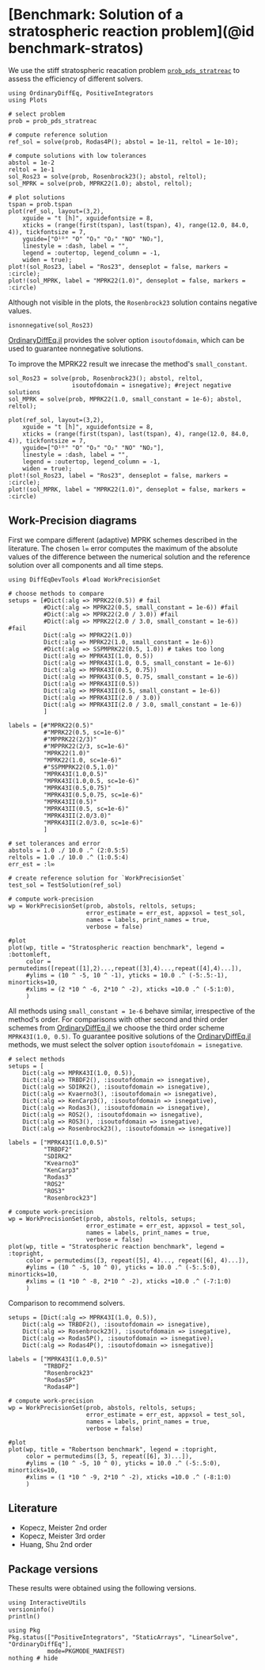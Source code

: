 # [Benchmark: Solution of a stratospheric reaction problem](@id benchmark-stratos)

We use the stiff stratospheric reacation problem [`prob_pds_stratreac`](@ref) to assess the efficiency of different solvers.


```@example stratreac
using OrdinaryDiffEq, PositiveIntegrators
using Plots

# select problem
prob = prob_pds_stratreac

# compute reference solution 
ref_sol = solve(prob, Rodas4P(); abstol = 1e-11, reltol = 1e-10);

# compute solutions with low tolerances
abstol = 1e-2
reltol = 1e-1
sol_Ros23 = solve(prob, Rosenbrock23(); abstol, reltol);
sol_MPRK = solve(prob, MPRK22(1.0); abstol, reltol);

# plot solutions
tspan = prob.tspan
plot(ref_sol, layout=(3,2),
    xguide = "t [h]", xguidefontsize = 8,
    xticks = (range(first(tspan), last(tspan), 4), range(12.0, 84.0, 4)), tickfontsize = 7,
    yguide=["O¹ᴰ" "O" "O₃" "O₂" "NO" "NO₂"],    
    linestyle = :dash, label = "",    
    legend = :outertop, legend_column = -1,
    widen = true);
plot!(sol_Ros23, label = "Ros23", denseplot = false, markers = :circle);    
plot!(sol_MPRK, label = "MPRK22(1.0)", denseplot = false, markers = :circle)
```

Although not visible in the plots, the `Rosenbrock23` solution contains negative values.

```@example stratreac
isnonnegative(sol_Ros23)
```

[OrdinaryDiffEq.jl](https://docs.sciml.ai/OrdinaryDiffEq/stable/) provides the solver option `isoutofdomain`, which can be used to guarantee nonnegative solutions.

To improve the MPRK22 result we inrecase the method's `small_constant`.

```@example stratreac
sol_Ros23 = solve(prob, Rosenbrock23(); abstol, reltol, 
                  isoutofdomain = isnegative); #reject negative solutions
sol_MPRK = solve(prob, MPRK22(1.0, small_constant = 1e-6); abstol, reltol);

plot(ref_sol, layout=(3,2),
    xguide = "t [h]", xguidefontsize = 8,
    xticks = (range(first(tspan), last(tspan), 4), range(12.0, 84.0, 4)), tickfontsize = 7,
    yguide=["O¹ᴰ" "O" "O₃" "O₂" "NO" "NO₂"],    
    linestyle = :dash, label = "",    
    legend = :outertop, legend_column = -1,
    widen = true);
plot!(sol_Ros23, label = "Ros23", denseplot = false, markers = :circle);    
plot!(sol_MPRK, label = "MPRK22(1.0)", denseplot = false, markers = :circle)
```

## Work-Precision diagrams

First we compare different (adaptive) MPRK schemes described in the literature. The chosen `l∞` error computes the maximum of the absolute values of the difference between the numerical solution and the reference solution over all components and all time steps.

```@example stratreac
using DiffEqDevTools #load WorkPrecisionSet

# choose methods to compare
setups = [#Dict(:alg => MPRK22(0.5)) # fail
          #Dict(:alg => MPRK22(0.5, small_constant = 1e-6)) #fail
          #Dict(:alg => MPRK22(2.0 / 3.0)) #fail
          #Dict(:alg => MPRK22(2.0 / 3.0, small_constant = 1e-6)) #fail
          Dict(:alg => MPRK22(1.0))
          Dict(:alg => MPRK22(1.0, small_constant = 1e-6))
          #Dict(:alg => SSPMPRK22(0.5, 1.0)) # takes too long
          Dict(:alg => MPRK43I(1.0, 0.5))
          Dict(:alg => MPRK43I(1.0, 0.5, small_constant = 1e-6))
          Dict(:alg => MPRK43I(0.5, 0.75))
          Dict(:alg => MPRK43I(0.5, 0.75, small_constant = 1e-6))
          Dict(:alg => MPRK43II(0.5))
          Dict(:alg => MPRK43II(0.5, small_constant = 1e-6))
          Dict(:alg => MPRK43II(2.0 / 3.0))
          Dict(:alg => MPRK43II(2.0 / 3.0, small_constant = 1e-6))
          ]

labels = [#"MPRK22(0.5)"
          #"MPRK22(0.5, sc=1e-6)"
          #"MPPRK22(2/3)"
          #"MPPRK22(2/3, sc=1e-6)"
          "MPRK22(1.0)"
          "MPRK22(1.0, sc=1e-6)"
          #"SSPMPRK22(0.5,1.0)"
          "MPRK43I(1.0,0.5)"
          "MPRK43I(1.0,0.5, sc=1e-6)"
          "MPRK43I(0.5,0.75)"
          "MPRK43I(0.5,0.75, sc=1e-6)"
          "MPRK43II(0.5)"
          "MPRK43II(0.5, sc=1e-6)"
          "MPRK43II(2.0/3.0)"
          "MPRK43II(2.0/3.0, sc=1e-6)"
          ]

# set tolerances and error
abstols = 1.0 ./ 10.0 .^ (2:0.5:5)
reltols = 1.0 ./ 10.0 .^ (1:0.5:4)
err_est = :l∞

# create reference solution for `WorkPrecisionSet`
test_sol = TestSolution(ref_sol)

# compute work-precision
wp = WorkPrecisionSet(prob, abstols, reltols, setups;
                      error_estimate = err_est, appxsol = test_sol,
                      names = labels, print_names = true,
                      verbose = false)

#plot
plot(wp, title = "Stratospheric reaction benchmark", legend = :bottomleft,
     color = permutedims([repeat([1],2)...,repeat([3],4)...,repeat([4],4)...]),
     #ylims = (10 ^ -5, 10 ^ -1), yticks = 10.0 .^ (-5:.5:-1), minorticks=10,
     #xlims = (2 *10 ^ -6, 2*10 ^ -2), xticks =10.0 .^ (-5:1:0),
     )
```


All methods using `small_constant = 1e-6` behave similar, irrespective of the method's order.
For comparisons with other second and third order schemes from [OrdinaryDiffEq.jl](https://docs.sciml.ai/OrdinaryDiffEq/stable/) we choose the third order scheme `MPRK43I(1.0, 0.5)`. To guarantee positive solutions of the [OrdinaryDiffEq.jl](https://docs.sciml.ai/OrdinaryDiffEq/stable/) methods, we must select the solver option `isoutofdomain = isnegative`.

```@example stratreac
# select methods
setups = [
    Dict(:alg => MPRK43I(1.0, 0.5)),
    Dict(:alg => TRBDF2(), :isoutofdomain => isnegative),
    Dict(:alg => SDIRK2(), :isoutofdomain => isnegative),
    Dict(:alg => Kvaerno3(), :isoutofdomain => isnegative),
    Dict(:alg => KenCarp3(), :isoutofdomain => isnegative),
    Dict(:alg => Rodas3(), :isoutofdomain => isnegative),
    Dict(:alg => ROS2(), :isoutofdomain => isnegative),
    Dict(:alg => ROS3(), :isoutofdomain => isnegative),
    Dict(:alg => Rosenbrock23(), :isoutofdomain => isnegative)]

labels = ["MPRK43I(1.0,0.5)"
          "TRBDF2"
          "SDIRK2"
          "Kvearno3"
          "KenCarp3"
          "Rodas3"
          "ROS2"
          "ROS3"
          "Rosenbrock23"]

# compute work-precision
wp = WorkPrecisionSet(prob, abstols, reltols, setups;
                      error_estimate = err_est, appxsol = test_sol,
                      names = labels, print_names = true,                     
                      verbose = false)
plot(wp, title = "Stratospheric reaction benchmark", legend = :topright,
     color = permutedims([3, repeat([5], 4)..., repeat([6], 4)...]),
     #ylims = (10 ^ -5, 10 ^ 0), yticks = 10.0 .^ (-5:.5:0), minorticks=10,
     #xlims = (1 *10 ^ -8, 2*10 ^ -2), xticks =10.0 .^ (-7:1:0)
     )
```

Comparison to recommend solvers.
```@example stratreac
setups = [Dict(:alg => MPRK43I(1.0, 0.5)),
    Dict(:alg => TRBDF2(), :isoutofdomain => isnegative),
    Dict(:alg => Rosenbrock23(), :isoutofdomain => isnegative),
    Dict(:alg => Rodas5P(), :isoutofdomain => isnegative),
    Dict(:alg => Rodas4P(), :isoutofdomain => isnegative)]

labels = ["MPRK43I(1.0,0.5)"
          "TRBDF2"
          "Rosenbrock23"
          "Rodas5P"
          "Rodas4P"]

# compute work-precision
wp = WorkPrecisionSet(prob, abstols, reltols, setups;
                      error_estimate = err_est, appxsol = test_sol,
                      names = labels, print_names = true,
                      verbose = false)

#plot                      
plot(wp, title = "Robertson benchmark", legend = :topright,
     color = permutedims([3, 5, repeat([6], 3)...]),
     #ylims = (10 ^ -5, 10 ^ 0), yticks = 10.0 .^ (-5:.5:0), minorticks=10,
     #xlims = (1 *10 ^ -9, 2*10 ^ -2), xticks =10.0 .^ (-8:1:0)
     )
```

## Literature
- Kopecz, Meister 2nd order
- Kopecz, Meister 3rd order
- Huang, Shu 2nd order


## Package versions

These results were obtained using the following versions.
```@example NPZD
using InteractiveUtils
versioninfo()
println()

using Pkg
Pkg.status(["PositiveIntegrators", "StaticArrays", "LinearSolve", "OrdinaryDiffEq"],
           mode=PKGMODE_MANIFEST)
nothing # hide
```
